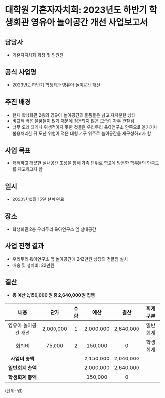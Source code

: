 대학원 기혼자자치회: 2023년도 하반기 학생회관 영유아 놀이공간 개선 사업보고서
===

## 담당자
- 기혼자자치회 회장 및 임원진

## 공식 사업명
- 2023년도 하반기 학생회관 영유아 놀이공간 개선

## 추진 배경
- 현재 학생회관 2층의 영유아 놀이공간의 물품들은 낡고 지저분한 상태
- 비교적 작은 물품들이 많기 때문에 정돈되지 않은 모습이 자주 관찰됨
- 너무 오래 되거나 위생적이지 못한 것들은 우리두리 육아연구소 안쪽으로 옮기거나 불용처리한 뒤 도난 위험이 적은 대형 기구 위주로 놀이공간을 재구성하고자 함

## 사업 목표
- 쾌적하고 깨끗한 실내공간 조성을 통해 가족 단위로 학교에 방문한 학우들의 만족도를 제고하고자 함

## 일시 
- 2023년 12월 15일 설치 완료

## 장소 
- 학생회관 2층 우리두리 육아연구소 옆 실내공간

## 사업 진행 결과 
- 우리두리 육아연구소 옆 놀이공간에 242만원 상당의 정글짐 설치
- 배송 및 설치비: 22만원

## 결산
- **총 예산 2,150,000 원 중 2,640,000 원 집행**
    
|   **내용**  |   **단가**  |   **수량**  |   **예산**  |   **결산**  |   **회계구분**  |
|:---:|:---:|:---:|:---:|:---:|:---:|
|   영유아 놀이공간 개선  | 2,000,000 |  1  |   2,000,000  |   2,640,000  |   일반회계  |
|   회의비  | 75,000 |  2  |   150,000  |   0  |   학생회계  |
|   **사업비 총액**  |      |      |   2,150,000  |   2,640,000  |      |
|   **일반회계 총액**  |     |     |  2,000,000  |   2,640,000  |     |
|   **학생회계 총액**  |     |     |  150,000  |  0   |     |

(단위: 원)
